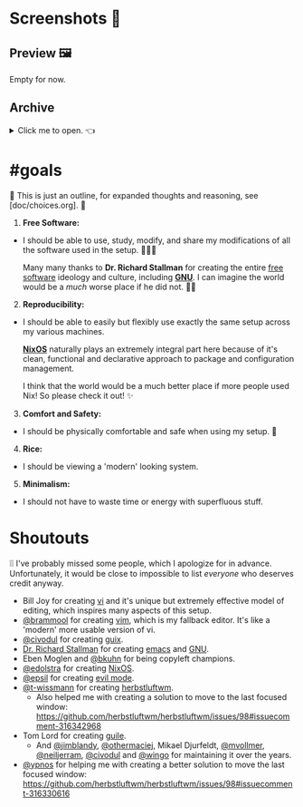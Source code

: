<!-- vim: syntax=off
-->
# Screenshots 📸

## Preview 🖼

Empty for now.

## Archive

<details>
  <summary>Click me to open. 👈
  </summary>

  Also empty. 👀
</details>

# #goals

📢 This is just an outline, for expanded thoughts and reasoning, see
[doc/choices.org]. 📢

1. **Free Software:**

  - I should be able to use, study, modify, and share my modifications of all
    the software used in the setup. 🙈🙉🙊

    Many many thanks to **Dr. Richard Stallman** for creating the entire [free
    software][free-sw] ideology and culture, including **[GNU]**. I can imagine
    the world would be a *much* worse place if he did not. 🙇‍♀️

2. **Reproducibility:**

  - I should be able to easily but flexibly use exactly the same setup across my
    various machines.

    **[NixOS]** naturally plays an extremely integral part here because of it's
    clean, functional and declarative approach to package and configuration
    management.

    I think that the world would be a much better place if more people used Nix!
    So please check it out! ✨

3. **Comfort and Safety:**

  - I should be physically comfortable and safe when using my setup. 💆

4. **Rice:**

  - I should be viewing a 'modern' looking system.

5. **Minimalism:**

  - I should not have to waste time or energy with superfluous stuff.

[free-sw]: https://www.gnu.org/philosophy/free-sw.en.html
[GNU]:     https://www.gnu.org/gnu/gnu.en.html
[NixOS]:   https://nixos.org

# Shoutouts

❕❕ I've probably missed some people, which I apologize for in advance.
Unfortunately, it would be close to impossible to list *everyone* who deserves
credit anyway.

- Bill Joy for creating [vi] and it's unique but extremely effective model of
  editing, which inspires many aspects of this setup.
- [@brammool] for creating [vim], which is my fallback editor. It's like a
  'modern' more usable version of vi.
- [@civodul] for creating [guix].
- [Dr. Richard Stallman][rms] for creating [emacs] and [GNU].
- Eben Moglen and [@bkuhn] for being copyleft champions.
- [@edolstra] for creating [NixOS].
- [@epsil] for creating [evil mode].
- [@t-wissmann] for creating [herbstluftwm].
  - Also helped me with creating a solution to move to the last focused window:
    https://github.com/herbstluftwm/herbstluftwm/issues/98#issuecomment-316342968
- Tom Lord for creating [guile].
  - And [@jimblandy], [@othermaciej], Mikael Djurfeldt, [@mvollmer],
    [@neiljerram], [@civodul] and [@wingo] for maintaining it over the years.
- [@ypnos] for helping me with creating a better solution to move the last
  focused window:
  https://github.com/herbstluftwm/herbstluftwm/issues/98#issuecomment-316330616

[@bkuhn]:       https://github.com/bkuhn
[@brammool]:    https://github.com/brammool
[@civodul]:     https://github.com/civodul
[@edolstra]:    https://github.com/edolstra
[@epsil]:       https://github.com/epsil
[@jimblandy]:   https://github.com/jimblandy
[@mvollmer]:    https://github.com/mvollmer
[@neiljerram]:  https://github.com/neiljerram
[@othermaciej]: https://github.com/othermaciej
[@t-wissmann]:  https://github.com/t-wissmann
[@wingo]:       https://github.com/wingo
[@ypnos]:       https://github.com/ypnos
[emacs]:        https://www.gnu.org/software/emacs
[evil mode]:    https://github.com/emacs-evil/evil
[guile]:        https://www.gnu.org/software/guile/
[guix]:         https://www.gnu.org/software/guix/
[herbstluftwm]: http://www.herbstluftwm.org
[rms]:          https://stallman.org/
[vi]:           https://en.wikipedia.org/wiki/Vi
[vim]:          http://www.vim.org/
